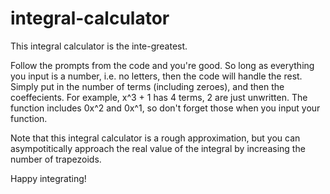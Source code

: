 # integral-calculator
This integral calculator is the inte-greatest. 

Follow the prompts from the code and you're good. 
So long as everything you input is a number, i.e. no letters,
then the code will handle the rest. Simply put in the number
of terms (including zeroes), and then the coeffecients. 
For example, x^3 + 1 has 4 terms, 2 are just unwritten.
The function includes 0x^2 and 0x^1, so don't forget those
when you input your function. 

Note that this integral calculator is a rough approximation,
but you can asympotitically approach the real value of the 
integral by increasing the number of trapezoids.

Happy integrating!
